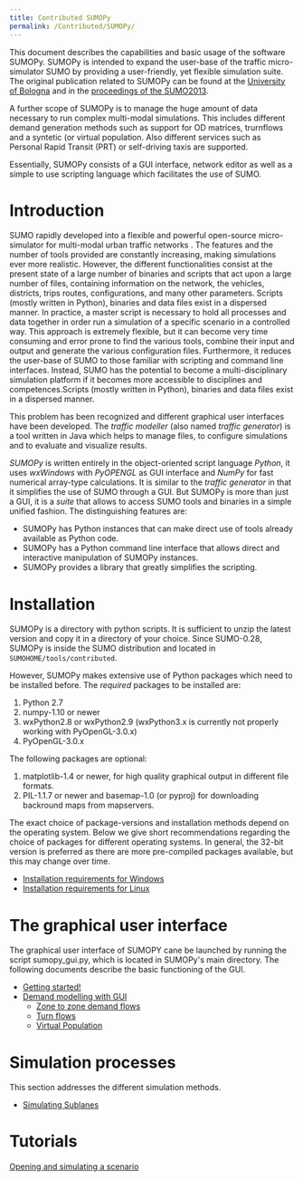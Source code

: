 ```yaml
---
title: Contributed SUMOPy
permalink: /Contributed/SUMOPy/
---
```


This document describes the capabilities and basic usage of the software SUMOPy. SUMOPy is intended to expand the user-base of the traffic micro-simulator SUMO by providing a user-friendly, yet flexible simulation suite. The original publication related to SUMOPy can be found at the [University of Bologna](http://campus.unibo.it/200538/1/Research-A-Choudhry-657079-.pdf) and in the [proceedings of the SUMO2013](http://sumo.dlr.de/2013/SUMO2013_15-17May%202013_Berlin-Adlershof.pdf).

A further scope of SUMOPy is to manage the huge amount of data necessary to run complex multi-modal simulations. This includes different demand generation methods such as support for OD matrices, trurnflows and a syntetic (or virtual population. Also different services such as Personal Rapid Transit (PRT) or self-driving taxis are supported.

Essentially, SUMOPy consists of a GUI interface, network editor as well as a simple to use scripting language which facilitates the use of SUMO.

Introduction
============

SUMO rapidly developed into a flexible and powerful open-source micro-simulator for multi-modal urban traffic networks . The features and the number of tools provided are constantly increasing, making simulations ever more realistic. However, the different functionalities consist at the present state of a large number of binaries and scripts that act upon a large number of files, containing information on the network, the vehicles, districts, trips routes, configurations, and many other parameters. Scripts (mostly written in Python), binaries and data files exist in a dispersed manner. In practice, a master script is necessary to hold all processes and data together in order run a simulation of a specific scenario in a controlled way. This approach is extremely flexible, but it can become very time consuming and error prone to find the various tools, combine their input and output and generate the various configuration files. Furthermore, it reduces the user-base of SUMO to those familiar with scripting and command line interfaces. Instead, SUMO has the potential to become a multi-disciplinary simulation platform if it becomes more accessible to disciplines and competences.Scripts (mostly written in Python), binaries and data files exist in a dispersed manner.

This problem has been recognized and different graphical user interfaces have been developed. The *traffic modeller* (also named *traffic generator*) is a tool written in Java which helps to manage files, to configure simulations and to evaluate and visualize results.

*SUMOPy* is written entirely in the object-oriented script language *Python*, it uses *wxWindows* with *PyOPENGL* as GUI interface and *NumPy* for fast numerical array-type calculations. It is similar to the *traffic generator* in that it simplifies the use of SUMO through a GUI. But SUMOPy is more than just a GUI, it is a *suite* that allows to access SUMO tools and binaries in a simple unified fashion. The distinguishing features are:

-   SUMOPy has Python instances that can make direct use of tools already available as Python code.
-   SUMOPy has a Python command line interface that allows direct and interactive manipulation of SUMOPy instances.
-   SUMOPy provides a library that greatly simplifies the scripting.

Installation
============

SUMOPy is a directory with python scripts. It is sufficient to unzip the latest version and copy it in a directory of your choice. Since SUMO-0.28, SUMOPy is inside the SUMO distribution and located in `SUMOHOME/tools/contributed`.

However, SUMOPy makes extensive use of Python packages which need to be installed before. The *required* packages to be installed are:

1.  Python 2.7
2.  numpy-1.10 or newer
3.  wxPython2.8 or wxPython2.9 (wxPython3.x is currently not properly working with PyOpenGL-3.0.x)
4.  PyOpenGL-3.0.x

The following packages are optional:

1.  matplotlib-1.4 or newer, for high quality graphical output in different file formats.
2.  PIL-1.1.7 or newer and basemap-1.0 (or pyproj) for downloading backround maps from mapservers.

The exact choice of package-versions and installation methods depend on the operating system. Below we give short recommendations regarding the choice of packages for different operating systems. In general, the 32-bit version is preferred as there are more pre-compiled packages available, but this may change over time.

-   [Installation requirements for Windows](/Contributed/SUMOPy/Installation/Windows "wikilink")
-   [Installation requirements for Linux](/Contributed/SUMOPy/Installation/Linux "wikilink")

The graphical user interface
============================

The graphical user interface of SUMOPY cane be launched by running the script sumopy_gui.py, which is located in SUMOPy's main directory. The following documents describe the basic functioning of the GUI.

-   [Getting started!](/Contributed/SUMOPy/GUI/Getting_Started "wikilink")
-   [Demand modelling with GUI](/Contributed/SUMOPy/GUI/Demand_Modelling "wikilink")
    -   [Zone to zone demand flows](/Contributed/SUMOPy/Demand/Zone_To_Zone "wikilink")
    -   [Turn flows](/Contributed/SUMOPy/Demand/Turn_Flows "wikilink")
    -   [Virtual Population](/Contributed/SUMOPy/Demand/Virtual_Population "wikilink")

Simulation processes
====================

This section addresses the different simulation methods.

-   [Simulating Sublanes](/Contributed/SUMOPy/Simulation/Sublanes "wikilink")

Tutorials
=========

[Opening and simulating a scenario](/Contributed/SUMOPy/Tutorials/Open_and_Simulate "wikilink")

<references />
